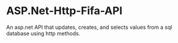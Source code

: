 # ASP.Net-Http-Fifa-API
An asp.net API that updates, creates, and selects values from a sql database using http methods. 
